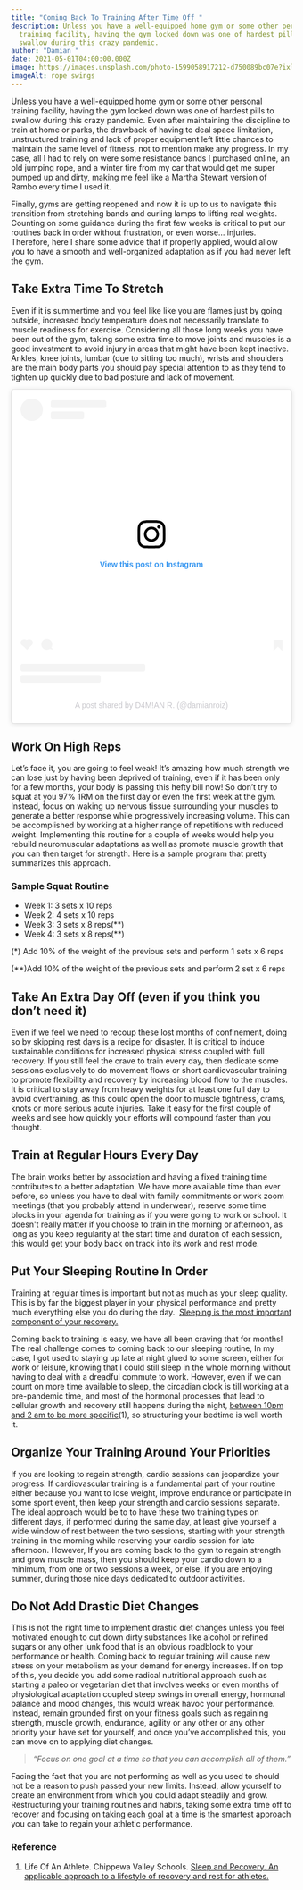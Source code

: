 ```yaml
---
title: "Coming Back To Training After Time Off "
description: Unless you have a well-equipped home gym or some other personal
  training facility, having the gym locked down was one of hardest pills to
  swallow during this crazy pandemic.
author: "Damian "
date: 2021-05-01T04:00:00.000Z
image: https://images.unsplash.com/photo-1599058917212-d750089bc07e?ixlib=rb-1.2.1&ixid=MnwxMjA3fDB8MHxwaG90by1wYWdlfHx8fGVufDB8fHx8&auto=format&fit=crop&w=1169&q=80
imageAlt: rope swings
---
```

Unless you have a well-equipped home gym or some other personal training facility, having the gym locked down was one of hardest pills to swallow during this crazy pandemic. Even after maintaining the discipline to train at home or parks, the drawback of having to deal space limitation, unstructured training and lack of proper equipment left little chances to maintain the same level of fitness, not to mention make any progress. In my case, all I had to rely on were some resistance bands I purchased online, an old jumping rope, and a winter tire from my car that would get me super pumped up and dirty, making me feel like a Martha Stewart version of Rambo every time I used it. 

Finally, gyms are getting reopened and now it is up to us to navigate this transition from stretching bands and curling lamps to lifting real weights. Counting on some guidance during the first few weeks is critical to put our routines back in order without frustration, or even worse… injuries. Therefore, here I share some advice that if properly applied, would allow you to have a smooth and well-organized adaptation as if you had never left the gym.

## Take Extra Time To Stretch

Even if it is summertime and you feel like like you are flames just by going outside, increased body temperature does not necessarily translate to muscle readiness for exercise. Considering all those long weeks you have been out of the gym, taking some extra time to move joints and muscles is a good investment to avoid injury in areas that might have been kept inactive. Ankles, knee joints, lumbar (due to sitting too much), wrists and shoulders are the main body parts you should pay special attention to as they tend to tighten up quickly due to bad posture and lack of movement.

<blockquote class="instagram-media" data-instgrm-captioned data-instgrm-permalink="https://www.instagram.com/p/CCRJUTypAIs/?utm_source=ig_embed&amp;utm_campaign=loading" data-instgrm-version="14" style=" background:#FFF; border:0; border-radius:3px; box-shadow:0 0 1px 0 rgba(0,0,0,0.5),0 1px 10px 0 rgba(0,0,0,0.15); margin: 1px; max-width:540px; min-width:326px; padding:0; width:99.375%; width:-webkit-calc(100% - 2px); width:calc(100% - 2px);"><div style="padding:16px;"> <a href="https://www.instagram.com/p/CCRJUTypAIs/?utm_source=ig_embed&amp;utm_campaign=loading" style=" background:#FFFFFF; line-height:0; padding:0 0; text-align:center; text-decoration:none; width:100%;" target="_blank"> <div style=" display: flex; flex-direction: row; align-items: center;"> <div style="background-color: #F4F4F4; border-radius: 50%; flex-grow: 0; height: 40px; margin-right: 14px; width: 40px;"></div> <div style="display: flex; flex-direction: column; flex-grow: 1; justify-content: center;"> <div style=" background-color: #F4F4F4; border-radius: 4px; flex-grow: 0; height: 14px; margin-bottom: 6px; width: 100px;"></div> <div style=" background-color: #F4F4F4; border-radius: 4px; flex-grow: 0; height: 14px; width: 60px;"></div></div></div><div style="padding: 19% 0;"></div> <div style="display:block; height:50px; margin:0 auto 12px; width:50px;"><svg width="50px" height="50px" viewBox="0 0 60 60" version="1.1" xmlns="https://www.w3.org/2000/svg" xmlns:xlink="https://www.w3.org/1999/xlink"><g stroke="none" stroke-width="1" fill="none" fill-rule="evenodd"><g transform="translate(-511.000000, -20.000000)" fill="#000000"><g><path d="M556.869,30.41 C554.814,30.41 553.148,32.076 553.148,34.131 C553.148,36.186 554.814,37.852 556.869,37.852 C558.924,37.852 560.59,36.186 560.59,34.131 C560.59,32.076 558.924,30.41 556.869,30.41 M541,60.657 C535.114,60.657 530.342,55.887 530.342,50 C530.342,44.114 535.114,39.342 541,39.342 C546.887,39.342 551.658,44.114 551.658,50 C551.658,55.887 546.887,60.657 541,60.657 M541,33.886 C532.1,33.886 524.886,41.1 524.886,50 C524.886,58.899 532.1,66.113 541,66.113 C549.9,66.113 557.115,58.899 557.115,50 C557.115,41.1 549.9,33.886 541,33.886 M565.378,62.101 C565.244,65.022 564.756,66.606 564.346,67.663 C563.803,69.06 563.154,70.057 562.106,71.106 C561.058,72.155 560.06,72.803 558.662,73.347 C557.607,73.757 556.021,74.244 553.102,74.378 C549.944,74.521 548.997,74.552 541,74.552 C533.003,74.552 532.056,74.521 528.898,74.378 C525.979,74.244 524.393,73.757 523.338,73.347 C521.94,72.803 520.942,72.155 519.894,71.106 C518.846,70.057 518.197,69.06 517.654,67.663 C517.244,66.606 516.755,65.022 516.623,62.101 C516.479,58.943 516.448,57.996 516.448,50 C516.448,42.003 516.479,41.056 516.623,37.899 C516.755,34.978 517.244,33.391 517.654,32.338 C518.197,30.938 518.846,29.942 519.894,28.894 C520.942,27.846 521.94,27.196 523.338,26.654 C524.393,26.244 525.979,25.756 528.898,25.623 C532.057,25.479 533.004,25.448 541,25.448 C548.997,25.448 549.943,25.479 553.102,25.623 C556.021,25.756 557.607,26.244 558.662,26.654 C560.06,27.196 561.058,27.846 562.106,28.894 C563.154,29.942 563.803,30.938 564.346,32.338 C564.756,33.391 565.244,34.978 565.378,37.899 C565.522,41.056 565.552,42.003 565.552,50 C565.552,57.996 565.522,58.943 565.378,62.101 M570.82,37.631 C570.674,34.438 570.167,32.258 569.425,30.349 C568.659,28.377 567.633,26.702 565.965,25.035 C564.297,23.368 562.623,22.342 560.652,21.575 C558.743,20.834 556.562,20.326 553.369,20.18 C550.169,20.033 549.148,20 541,20 C532.853,20 531.831,20.033 528.631,20.18 C525.438,20.326 523.257,20.834 521.349,21.575 C519.376,22.342 517.703,23.368 516.035,25.035 C514.368,26.702 513.342,28.377 512.574,30.349 C511.834,32.258 511.326,34.438 511.181,37.631 C511.035,40.831 511,41.851 511,50 C511,58.147 511.035,59.17 511.181,62.369 C511.326,65.562 511.834,67.743 512.574,69.651 C513.342,71.625 514.368,73.296 516.035,74.965 C517.703,76.634 519.376,77.658 521.349,78.425 C523.257,79.167 525.438,79.673 528.631,79.82 C531.831,79.965 532.853,80.001 541,80.001 C549.148,80.001 550.169,79.965 553.369,79.82 C556.562,79.673 558.743,79.167 560.652,78.425 C562.623,77.658 564.297,76.634 565.965,74.965 C567.633,73.296 568.659,71.625 569.425,69.651 C570.167,67.743 570.674,65.562 570.82,62.369 C570.966,59.17 571,58.147 571,50 C571,41.851 570.966,40.831 570.82,37.631"></path></g></g></g></svg></div><div style="padding-top: 8px;"> <div style=" color:#3897f0; font-family:Arial,sans-serif; font-size:14px; font-style:normal; font-weight:550; line-height:18px;">View this post on Instagram</div></div><div style="padding: 12.5% 0;"></div> <div style="display: flex; flex-direction: row; margin-bottom: 14px; align-items: center;"><div> <div style="background-color: #F4F4F4; border-radius: 50%; height: 12.5px; width: 12.5px; transform: translateX(0px) translateY(7px);"></div> <div style="background-color: #F4F4F4; height: 12.5px; transform: rotate(-45deg) translateX(3px) translateY(1px); width: 12.5px; flex-grow: 0; margin-right: 14px; margin-left: 2px;"></div> <div style="background-color: #F4F4F4; border-radius: 50%; height: 12.5px; width: 12.5px; transform: translateX(9px) translateY(-18px);"></div></div><div style="margin-left: 8px;"> <div style=" background-color: #F4F4F4; border-radius: 50%; flex-grow: 0; height: 20px; width: 20px;"></div> <div style=" width: 0; height: 0; border-top: 2px solid transparent; border-left: 6px solid #f4f4f4; border-bottom: 2px solid transparent; transform: translateX(16px) translateY(-4px) rotate(30deg)"></div></div><div style="margin-left: auto;"> <div style=" width: 0px; border-top: 8px solid #F4F4F4; border-right: 8px solid transparent; transform: translateY(16px);"></div> <div style=" background-color: #F4F4F4; flex-grow: 0; height: 12px; width: 16px; transform: translateY(-4px);"></div> <div style=" width: 0; height: 0; border-top: 8px solid #F4F4F4; border-left: 8px solid transparent; transform: translateY(-4px) translateX(8px);"></div></div></div> <div style="display: flex; flex-direction: column; flex-grow: 1; justify-content: center; margin-bottom: 24px;"> <div style=" background-color: #F4F4F4; border-radius: 4px; flex-grow: 0; height: 14px; margin-bottom: 6px; width: 224px;"></div> <div style=" background-color: #F4F4F4; border-radius: 4px; flex-grow: 0; height: 14px; width: 144px;"></div></div></a><p style=" color:#c9c8cd; font-family:Arial,sans-serif; font-size:14px; line-height:17px; margin-bottom:0; margin-top:8px; overflow:hidden; padding:8px 0 7px; text-align:center; text-overflow:ellipsis; white-space:nowrap;"><a href="https://www.instagram.com/p/CCRJUTypAIs/?utm_source=ig_embed&amp;utm_campaign=loading" style=" color:#c9c8cd; font-family:Arial,sans-serif; font-size:14px; font-style:normal; font-weight:normal; line-height:17px; text-decoration:none;" target="_blank">A post shared by D4M!AN R. (@damianroiz)</a></p></div></blockquote> <script async src="//www.instagram.com/embed.js"></script>

## Work On High Reps

Let’s face it, you are going to feel weak! It’s amazing how much strength we can lose just by having been deprived of training, even if it has been only for a few months, your body is passing this hefty bill now! So don’t try to squat at you 97% 1RM on the first day or even the first week at the gym. Instead, focus on waking up nervous tissue surrounding your muscles to generate a better response while progressively increasing volume. This can be accomplished by working at a higher range of repetitions with reduced weight. Implementing this routine for a couple of weeks would help you rebuild neuromuscular adaptations as well as promote muscle growth that you can then target for strength. Here is a sample program that pretty summarizes this approach.

### Sample Squat Routine

* Week 1: 3 sets x 10 reps 
* Week 2: 4 sets x 10 reps 
* Week 3: 3 sets x 8 reps(\*\*) 
* Week 4: 3 sets x 8 reps(\*\*) 

(*) Add 10% of the weight of the previous sets and perform 1 sets x 6 reps

(\*\*)Add 10% of the weight of the previous sets and perform 2 set x 6 reps

## Take An Extra Day Off (even if you think you don’t need it)

Even if we feel we need to recoup these lost months of confinement, doing so by skipping rest days is a recipe for disaster. It is critical to induce sustainable conditions for increased physical stress coupled with full recovery. If you still feel the crave to train every day, then dedicate some sessions exclusively to do movement flows or short cardiovascular training to promote flexibility and recovery by increasing blood flow to the muscles. It is critical to stay away from heavy weights for at least one full day to avoid overtraining, as this could open the door to muscle tightness, crams, knots or more serious acute injuries. Take it easy for the first couple of weeks and see how quickly your efforts will compound faster than you thought.

## Train at Regular Hours Every Day

The brain works better by association and having a fixed training time contributes to a better adaptation. We have more available time than ever before, so unless you have to deal with family commitments or work zoom meetings (that you probably attend in underwear), reserve some time blocks in your agenda for training as if you were going to work or school. It doesn't really matter if you choose to train in the morning or afternoon, as long as you keep regularity at the start time and duration of each session, this would get your body back on track into its work and rest mode.

## Put Your Sleeping Routine In Order

Training at regular times is important but not as much as your sleep quality. This is by far the biggest player in your physical performance and pretty much everything else you do during the day.  [Sleeping is the most important component of your recovery.](https://damianroiz.com/get-sleep-optimized/)

Coming back to training is easy, we have all been craving that for months! The real challenge comes to coming back to our sleeping routine, In my case, I got used to staying up late at night glued to some screen, either for work or leisure, knowing that I could still sleep in the whole morning without having to deal with a dreadful commute to work. However, even if we can count on more time available to sleep, the circadian clock is till working at a pre-pandemic time, and most of the hormonal processes that lead to cellular growth and recovery still happens during the night, [between 10pm and 2 am to be more specific](https://www.piercepublic.org/vimages/shared/vnews/stories/59b7fdc3b3627/sleepmanual.pdf)(1), so structuring your bedtime is well worth it.  

## Organize Your Training Around Your Priorities

If you are looking to regain strength, cardio sessions can jeopardize your progress. If cardiovascular training is a fundamental part of your routine either because you want to lose weight, improve endurance or participate in some sport event, then keep your strength and cardio sessions separate. The ideal approach would be to to have these two training types on different days, if performed during the same day, at least give yourself a wide window of rest between the two sessions, starting with your strength training in the morning while reserving your cardio session for late afternoon. However, If you are coming back to the gym to regain strength and grow muscle mass, then you should keep your cardio down to a minimum, from one or two sessions a week, or else, if you are enjoying summer, during those nice days dedicated to outdoor activities.

## Do Not Add Drastic Diet Changes

This is not the right time to implement drastic diet changes unless you feel motivated enough to cut down dirty substances like alcohol or refined sugars or any other junk food that is an obvious roadblock to your performance or health. Coming back to regular training will cause new stress on your metabolism as your demand for energy increases. If on top of this, you decide you add some radical nutritional approach such as starting a paleo or vegetarian diet that involves weeks or even months of physiological adaptation coupled steep swings in overall energy, hormonal balance and mood changes, this would wreak havoc your performance. Instead, remain grounded first on your fitness goals such as regaining strength, muscle growth, endurance, agility or any other or any other priority your have set for yourself, and once you’ve accomplished this, you can move on to applying diet changes. 

> *“Focus on one goal at a time so that you can accomplish all of them.”*

Facing the fact that you are not performing as well as you used to should not be a reason to push passed your new limits. Instead, allow yourself to create an environment from which you could adapt steadily and grow. Restructuring your training routines and habits, taking some extra time off to recover and focusing on taking each goal at a time is the smartest approach you can take to regain your athletic performance. 

### Reference

1. Life Of An Athlete. Chippewa Valley Schools. [Sleep and Recovery. An applicable approach to a lifestyle of recovery and rest for athletes.](https://www.piercepublic.org/vimages/shared/vnews/stories/59b7fdc3b3627/sleepmanual.pdf)